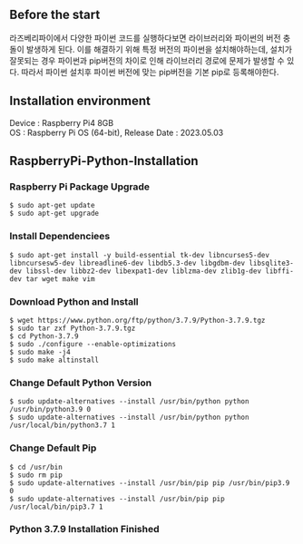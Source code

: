## Before the start
라즈베리파이에서 다양한 파이썬 코드를 실행하다보면 라이브러리와 파이썬의 버전 충돌이 발생하게 된다.
이를 해결하기 위해 특정 버전의 파이썬을 설치해야하는데, 설치가 잘못되는 경우 파이썬과 pip버전의 차이로 인해 라이브러리 경로에 문제가 발생할 수 있다.
따라서 파이썬 설치후 파이썬 버전에 맞는 pip버전을 기본 pip로 등록해야한다.

## Installation environment
Device : Raspberry Pi4 8GB</br>
OS : Raspberry Pi OS (64-bit), Release Date : 2023.05.03

## RaspberryPi-Python-Installation
### Raspberry Pi Package Upgrade
    $ sudo apt-get update
    $ sudo apt-get upgrade
    
### Install Dependenciees
    $ sudo apt-get install -y build-essential tk-dev libncurses5-dev libncursesw5-dev libreadline6-dev libdb5.3-dev libgdbm-dev libsqlite3-dev libssl-dev libbz2-dev libexpat1-dev liblzma-dev zlib1g-dev libffi-dev tar wget make vim
    
### Download Python and Install
    $ wget https://www.python.org/ftp/python/3.7.9/Python-3.7.9.tgz
    $ sudo tar zxf Python-3.7.9.tgz
    $ cd Python-3.7.9
    $ sudo ./configure --enable-optimizations
    $ sudo make -j4
    $ sudo make altinstall

### Change Default Python Version
    $ sudo update-alternatives --install /usr/bin/python python /usr/bin/python3.9 0
    $ sudo update-alternatives --install /usr/bin/python python /usr/local/bin/python3.7 1
    
### Change Default Pip
    $ cd /usr/bin
    $ sudo rm pip
    $ sudo update-alternatives --install /usr/bin/pip pip /usr/bin/pip3.9 0
    $ sudo update-alternatives --install /usr/bin/pip pip /usr/local/bin/pip3.7 1

### Python 3.7.9 Installation Finished

